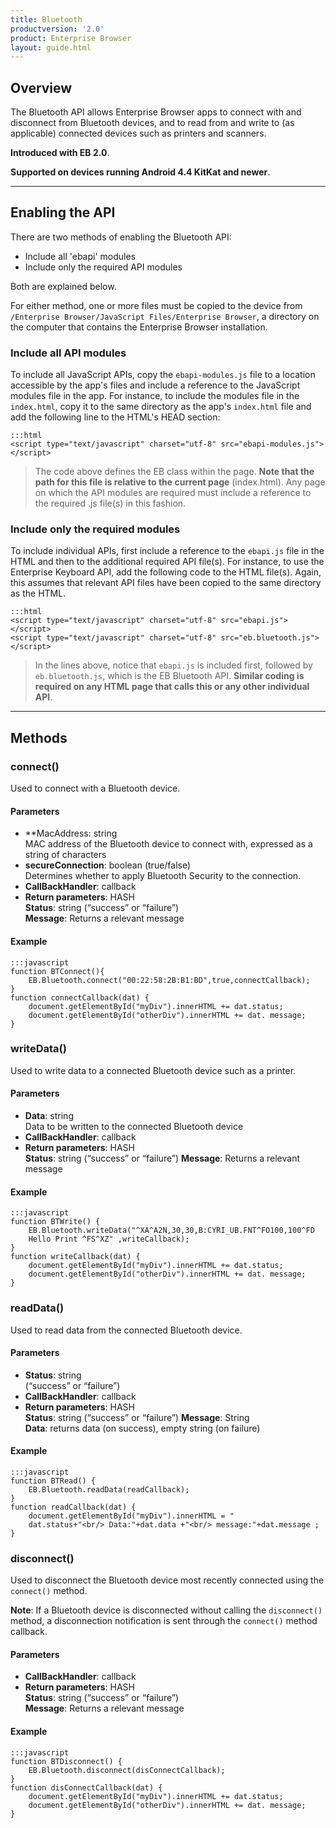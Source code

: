 ```yaml
---
title: Bluetooth
productversion: '2.0'
product: Enterprise Browser
layout: guide.html
---
```


## Overview
The Bluetooth API allows Enterprise Browser apps to connect with and disconnect from Bluetooth devices, and to read from and write to (as applicable) connected devices such as printers and scanners.

**Introduced with EB 2.0**. 

**Supported on devices running Android 4.4 KitKat and newer**. 

-----

## Enabling the API

There are two methods of enabling the Bluetooth API:

* Include all 'ebapi' modules
* Include only the required API modules

Both are explained below. 

For either method, one or more files must be copied to the device from `/Enterprise Browser/JavaScript Files/Enterprise Browser`, a directory on the computer that contains the Enterprise Browser installation.

### Include all API modules
To include all JavaScript APIs, copy the `ebapi-modules.js` file to a location accessible by the app's files and include a reference to the JavaScript modules file in the app. For instance, to include the modules file in the `index.html`, copy it to the same directory as the app's `index.html` file and add the following line to the HTML's HEAD section:

    :::html
    <script type="text/javascript" charset="utf-8" src="ebapi-modules.js"></script>

> The code above defines the EB class within the page. **Note that the path for this file is relative to the current page** (index.html). Any page on which the API modules are required must include a reference to the required .js file(s) in this fashion.

### Include only the required modules
To include individual APIs, first include a reference to the `ebapi.js` file in the HTML and then to the additional required API file(s). For instance, to use the Enterprise Keyboard API, add the following code to the HTML file(s). Again, this assumes that relevant API files have been copied to the same directory as the HTML.

    :::html
    <script type="text/javascript" charset="utf-8" src="ebapi.js"></script>
    <script type="text/javascript" charset="utf-8" src="eb.bluetooth.js"></script>

> In the lines above, notice that `ebapi.js` is included first, followed by `eb.bluetooth.js`, which is the EB Bluetooth API. **Similar coding is required on any HTML page that calls this or any other individual API**.

-----

## Methods

### connect()
Used to connect with a Bluetooth device. 

#### Parameters

* **MacAddress: <span class='text-info'>string</span><br>
MAC address of the Bluetooth device to connect with, expressed as a string of characters 
* **secureConnection**: <span class='text-info'>boolean</span> (true/false)<br>
Determines whether to apply Bluetooth Security to the connection.  
* **CallBackHandler**: <span class='text-info'>callback</span><br>
 * **Return parameters**: <span class='text-info'>HASH</span><br>
 	**Status**: string (“success” or “failure”)<br>
	**Message**: Returns a relevant message

#### Example

	:::javascript
	function BTConnect(){
		EB.Bluetooth.connect("00:22:58:2B:B1:BD",true,connectCallback);
	}
	function connectCallback(dat) {
		document.getElementById("myDiv").innerHTML += dat.status;
		document.getElementById("otherDiv").innerHTML += dat. message;
	}

### writeData()
Used to write data to a connected Bluetooth device such as a printer. 

#### Parameters

* **Data**: <span class='text-info'>string</span><br>
Data to be written to the connected Bluetooth device 
* **CallBackHandler**: <span class='text-info'>callback</span><br>
 * **Return parameters**: <span class='text-info'>HASH</span><br>
 	**Status**: string (“success” or “failure”)
	**Message**: Returns a relevant message

#### Example

	:::javascript
	function BTWrite() {
		EB.Bluetooth.writeData("^XA^A2N,30,30,B:CYRI_UB.FNT^FO100,100^FD
		Hello Print ^FS^XZ" ,writeCallback);
	}
	function writeCallback(dat) {
		document.getElementById("myDiv").innerHTML += dat.status;
		document.getElementById("otherDiv").innerHTML += dat. message;
	}

### readData()
Used to read data from the connected Bluetooth device. 

#### Parameters

* **Status**: <span class='text-info'>string</span><br> (“success” or “failure”)
* **CallBackHandler**: <span class='text-info'>callback</span><br>
 * **Return parameters**: <span class='text-info'>HASH</span><br>
 	**Status**: string (“success” or “failure”)
	**Message**: String <br>
	**Data**: returns data (on success), empty string (on failure)

#### Example
	:::javascript
	function BTRead() {
		EB.Bluetooth.readData(readCallback);
	}
	function readCallback(dat) {
		document.getElementById("myDiv").innerHTML = "
		dat.status+"<br/> Data:"+dat.data +"<br/> message:"+dat.message ;
	}

### disconnect()
Used to disconnect the Bluetooth device most recently connected using the `connect()` method. 

**Note**: If a Bluetooth device is disconnected without calling the `disconnect()` method, a disconnection notification is sent through the `connect()` method callback.

#### Parameters

* **CallBackHandler**: <span class='text-info'>callback</span><br>
 * **Return parameters**: <span class='text-info'>HASH</span><br>
 	**Status**: string (“success” or “failure”)<br>
 	**Message**: Returns a relevant message

#### Example

	:::javascript
	function BTDisconnect() {
		EB.Bluetooth.disconnect(disConnectCallback);
	}
	function disConnectCallback(dat) {
		document.getElementById("myDiv").innerHTML += dat.status;
		document.getElementById("otherDiv").innerHTML += dat. message;
	}
